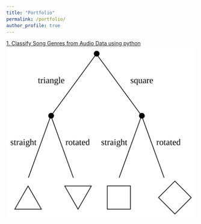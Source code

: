 ```yaml
---
title: "Portfolio"
permalink: /portfolio/
author_profile: true
---
```


[1. Classify Song Genres from Audio Data using python](https://github.com/mrAlakija/Datacamp-Portfolio-Projects/tree/master/Classify%20Song%20Genres%20from%20Audio%20Data)
![pca](images/2019-04-15-classify-audio-songs/simple_decision_tree.png)
